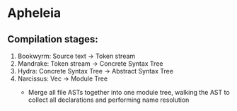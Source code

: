 # Apheleia

## Compilation stages:
1. Bookwyrm: Source text -> Token stream
2. Mandrake: Token stream -> Concrete Syntax Tree
3. Hydra: Concrete Syntax Tree -> Abstract Syntax Tree
4. Narcissus: Vec<AST> -> Module Tree
   - Merge all file ASTs together into one module tree, walking the AST to collect all declarations
   and performing name resolution